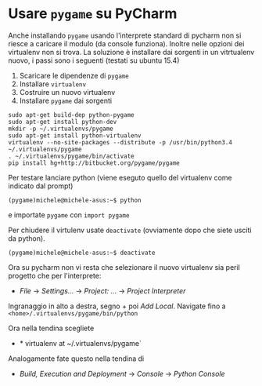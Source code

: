 # Usare `pygame` su PyCharm

Anche installando `pygame` usando l'interprete standard di pycharm non si riesce a caricare il modulo (da console 
funziona). Inoltre nelle opzioni dei virtualenv non si trova. La soluzione è installare dai sorgenti in un 
vitrtualenv nuovo, i passi sono i seguenti (testati su ubuntu 15.4)

1. Scaricare le dipendenze di `pygame`
2. Installare `virtualenv`
3. Costruire un nuovo virtualenv
4. Installare `pygame` dai sorgenti

```
sudo apt-get build-dep python-pygame
sudo apt-get install python-dev
mkdir -p ~/.virtualenvs/pygame
sudo apt-get install python-virtualenv
virtualenv --no-site-packages --distribute -p /usr/bin/python3.4 ~/.virtualenvs/pygame
. ~/.virtualenvs/pygame/bin/activate
pip install hg+http://bitbucket.org/pygame/pygame
```

Per testare lanciare python (viene eseguto quello del virtualenv come indicato dal prompt)
```
(pygame)michele@michele-asus:~$ python
```

e importate `pygame` con `import pygame`

Per chiudere il virtulenv usate `deactivate` (ovviamente dopo che siete usciti da python).

```
(pygame)michele@michele-asus:~$ deactivate
```

Ora su pycharm non vi resta che selezionare il nuovo virtualenv sia peril progetto che per l'interprete: 

* *File* -> *Settings...* -> *Project: ...* -> *Project Interpreter*

Ingranaggio in alto a destra, segno + poi *Add Local*. Navigate fino a `<home>/.virtualenvs/pygame/bin/python` 

Ora nella tendina scegliete 

* *<ver> virtualenv at ~/.virtualenvs/pygame`

Analogamente fate questo nella tendina di

* *Build, Execution and Deployment* -> *Console* -> *Python Console*
